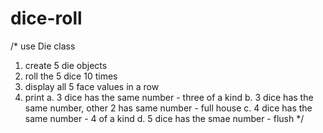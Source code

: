 # dice-roll
/* use Die class 
1. create 5 die objects 
2. roll the 5 dice 10 times
3. display all 5 face values in  a row 
4. print 
   a. 3 dice has the same number - three of a kind 
   b. 3 dice has the same number, other 2 has same number - full house 
   c. 4 dice has the same number - 4 of a kind 
   d. 5 dice has the smae number - flush 
   */
